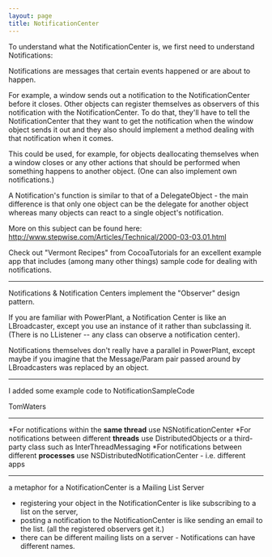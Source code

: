 ```yaml
---
layout: page
title: NotificationCenter
---
```




To understand what the NotificationCenter is, we first need to understand Notifications:

Notifications are messages that certain events happened or are about to happen.

For example, a window sends out a notification to the NotificationCenter before it closes. Other objects can register themselves as observers of this notification with the NotificationCenter. To do that, they'll have to tell the NotificationCenter that they want to get the notification when the window object sends it out and they also should implement a method dealing with that notification when it comes.

This could be used, for example, for objects deallocating themselves when a window closes or any other actions that should be performed when something happens to another object. (One can also implement own notifications.)

A Notification's function is similar to that of a DelegateObject - the main difference is that only one object can be the delegate for another object whereas many objects can react to a single object's notification.

More on this subject can be found here: http://www.stepwise.com/Articles/Technical/2000-03-03.01.html

Check out "Vermont Recipes" from CocoaTutorials for an excellent example app that includes (among many other things) sample code for dealing with notifications.

----

Notifications & Notification Centers implement the "Observer" design pattern.  

If you are familiar with PowerPlant, a Notification Center is like an LBroadcaster, except you use an instance of it rather than subclassing it.  (There is no LListener -- any class can observe a notification center).  

Notifications themselves don't really have a parallel in PowerPlant, except maybe if you imagine that the Message/Param pair passed around by LBroadcasters was replaced by an object.

----

I added some example code to NotificationSampleCode

TomWaters

----

*For notifications within the **same thread** use NSNotificationCenter
*For notifications between different **threads** use DistributedObjects or a third-party class such as InterThreadMessaging
*For notifications between different **processes** use NSDistributedNotificationCenter - i.e. different apps


----

a metaphor for a NotificationCenter is a Mailing List Server  
- registering your object in the NotificationCenter is like subscribing to a list on the server, 
- posting a notification to the NotificationCenter is like sending an email to the list.  (all the registered observers get it.)
- there can be different mailing lists on a server -  Notifications can have different names.

